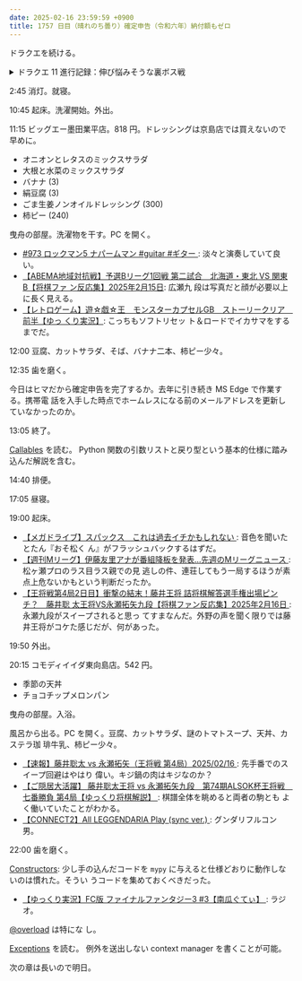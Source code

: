 ```yaml
---
date: 2025-02-16 23:59:59 +0900
title: 1757 日目（晴れのち曇り）確定申告（令和六年）納付額もゼロ
---
```


ドラクエを続ける。

<details><summary>ドラクエ 11 進行記録：伸び悩みそうな裏ボス戦</summary>
<p>最初の一時間で裏ボス戦を反復。最短 51 手。ここまで来たら 50 を切りたい。
しかしなかなか減らない。調子が悪いと 60 を超えることがある。
たぶん第二段階の初動がモタモタしていてダメなのだろう。相手のパターンを覚えていない。</p>

<p>グレイグの火力不足がこうなると気になってくる。攻撃力を 999 まで上げよう。
名もなき島でちからのたね狩り。この作業はだいぶ慣れた。</p>

<p>今晩のシメに種稼ぎ用のまほうのせいすい＆けんじゃのせいすい稼ぎ。ドロルメイジを狩る。</p>
</details>

2:45 消灯。就寝。

10:45 起床。洗濯開始。外出。

11:15 ビッグエー墨田業平店。818 円。ドレッシングは京島店では買えないので早めに。

* オニオンとレタスのミックスサラダ
* 大根と水菜のミックスサラダ
* バナナ (3)
* 絹豆腐 (3)
* ごま生姜ノンオイルドレッシング (300)
* 柿ピー (240)

曳舟の部屋。洗濯物を干す。PC を開く。

* [#973 ロックマン5 ナパームマン #guitar #ギター
  ](https://www.youtube.com/watch?v=e2ekUc3UetQ): 淡々と演奏していて良い。
* [【ABEMA地域対抗戦】予選Bリーグ1回戦 第二試合　北海道・東北 VS 関東B【将棋ファ
  ン反応集】2025年2月15日](https://www.youtube.com/watch?v=UaGMSOwDG-U): 広瀬九
  段は写真だと顔が必要以上に長く見える。
* [【レトロゲーム】遊☆戯☆王　モンスターカプセルGB　ストーリークリア　前半【ゆっ
  くり実況】](https://www.youtube.com/watch?v=knBJE2Mxspo): こっちもソフトリセッ
  ト＆ロードでイカサマをするまでだ。

12:00 豆腐、カットサラダ、そば、バナナ二本、柿ピー少々。

12:35 歯を磨く。

今日はヒマだから確定申告を完了するか。去年に引き続き MS Edge で作業する。携帯電
話を入手した時点でホームレスになる前のメールアドレスを更新していなかったのか。

13:05 終了。

[Callables](https://typing.readthedocs.io/en/latest/spec/callables.html) を読む。
Python 関数の引数リストと戻り型という基本的仕様に踏み込んだ解説を含む。

14:40 排便。

17:05 昼寝。

19:00 起床。

* [【メガドライブ】スパックス　これは過去イチかもしれない
  ](https://www.youtube.com/watch?v=pw9X2fepXBM): 音色を聞いたとたん『おそ松く
  ん』がフラッシュバックするはずだ。
* [【週刊Mリーグ】伊藤友里アナが番組降板を発表…先週のMリーグニュース
  ](https://www.youtube.com/watch?v=Zm8opO6htWw): 松ヶ瀬プロのラス目ラス親での見
  逃しの件、連荘してもう一局するほうが素点上危ないかもという判断だったか。
* [【王将戦第4局2日目】衝撃の結末！藤井王将 詰将棋解答選手権出場ピンチ？　藤井聡
  太王将VS永瀬拓矢九段【将棋ファン反応集】2025年2月16日
  ](https://www.youtube.com/watch?v=43G7E7Y7lvk): 永瀬九段がスイープされると思っ
  てすまなんだ。外野の声を聞く限りでは藤井王将がコケた感じだが、何があった。

19:50 外出。

20:15 コモディイイダ東向島店。542 円。

* 季節の天丼
* チョコチップメロンパン

曳舟の部屋。入浴。

風呂から出る。PC を開く。豆腐、カットサラダ、謎のトマトスープ、天丼、カステラ珈
琲牛乳、柿ピー少々。

* [【速報】藤井聡太 vs 永瀬拓矢（王将戦 第4局）2025/02/16
  ](https://www.youtube.com/watch?v=7QokepzR990): 先手番でのスイープ回避はやはり
  偉い。キジ鍋の肉はキジなのか？
* [【ご隠居大活躍】 藤井聡太王将 vs 永瀬拓矢九段　第74期ALSOK杯王将戦　七番勝負
  第4局【ゆっくり将棋解説】
  ](https://www.youtube.com/watch?v=j-_vE-OJEEI): 棋譜全体を眺めると両者の駒とも
  よく働いていたことがわかる。
* [【CONNECT2】All LEGGENDARIA Play (sync ver.)
  ](https://www.youtube.com/watch?v=7G8-Ksfjm5s): グンダリフルコン男。

22:00 歯を磨く。

[Constructors](https://typing.readthedocs.io/en/latest/spec/constructors.html):
少し手の込んだコードを `mypy` に与えると仕様どおりに動作しないのは慣れた。そうい
うコードを集めておくべきだった。

* [【ゆっくり実況】FC版 ファイナルファンタジー3 #3【南瓜ぐてぃ】
  ](https://www.youtube.com/watch?v=Cv6mifJcyTw): ラジオ。

[@overload](https://typing.readthedocs.io/en/latest/spec/overload.html) は特にな
し。

[Exceptions](https://typing.readthedocs.io/en/latest/spec/exceptions.html) を読む。
例外を送出しない context manager を書くことが可能。

次の章は長いので明日。
